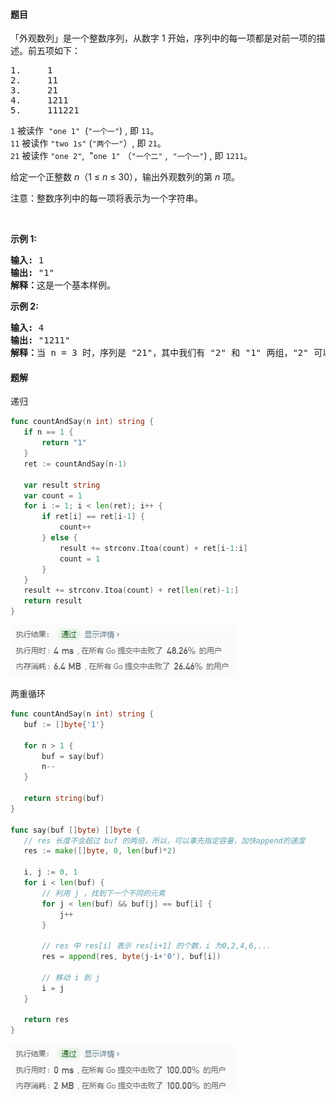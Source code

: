 #### 题目
<p>「外观数列」是一个整数序列，从数字 1 开始，序列中的每一项都是对前一项的描述。前五项如下：</p>

<pre>1.     1
2.     11
3.     21
4.     1211
5.     111221
</pre>

<p><code>1</code>&nbsp;被读作&nbsp;&nbsp;<code>&quot;one 1&quot;</code>&nbsp;&nbsp;(<code>&quot;一个一&quot;</code>) , 即&nbsp;<code>11</code>。<br>
<code>11</code> 被读作&nbsp;<code>&quot;two 1s&quot;</code>&nbsp;(<code>&quot;两个一&quot;</code>）, 即&nbsp;<code>21</code>。<br>
<code>21</code> 被读作&nbsp;<code>&quot;one 2&quot;</code>, &nbsp;&quot;<code>one 1&quot;</code>&nbsp;（<code>&quot;一个二&quot;</code>&nbsp;,&nbsp;&nbsp;<code>&quot;一个一&quot;</code>)&nbsp;, 即&nbsp;<code>1211</code>。</p>

<p>给定一个正整数 <em>n</em>（1 &le;&nbsp;<em>n</em>&nbsp;&le; 30），输出外观数列的第 <em>n</em> 项。</p>

<p>注意：整数序列中的每一项将表示为一个字符串。</p>

<p>&nbsp;</p>

<p><strong>示例&nbsp;1:</strong></p>

<pre><strong>输入:</strong> 1
<strong>输出:</strong> &quot;1&quot;
<strong>解释：</strong>这是一个基本样例。</pre>

<p><strong>示例 2:</strong></p>

<pre><strong>输入:</strong> 4
<strong>输出:</strong> &quot;1211&quot;
<strong>解释：</strong>当 n = 3 时，序列是 &quot;21&quot;，其中我们有 &quot;2&quot; 和 &quot;1&quot; 两组，&quot;2&quot; 可以读作 &quot;12&quot;，也就是出现频次 = 1 而 值 = 2；类似 &quot;1&quot; 可以读作 &quot;11&quot;。所以答案是 &quot;12&quot; 和 &quot;11&quot; 组合在一起，也就是 &quot;1211&quot;。</pre>


 #### 题解
 递归
 ```go
 func countAndSay(n int) string {
 	if n == 1 {
 		return "1"
 	}
 	ret := countAndSay(n-1)
 
 	var result string
 	var count = 1
 	for i := 1; i < len(ret); i++ {
 		if ret[i] == ret[i-1] {
 			count++
 		} else {
 			result += strconv.Itoa(count) + ret[i-1:i]
 			count = 1
 		}
 	}
 	result += strconv.Itoa(count) + ret[len(ret)-1:]
 	return result
 }
 
 ```
 ![](https://raw.githubusercontent.com/betterfor/cloudImage/master/images/2020-03-11/003802.png)
 
 两重循环
 ```go
 func countAndSay(n int) string {
 	buf := []byte{'1'}
 
 	for n > 1 {
 		buf = say(buf)
 		n--
 	}
 
 	return string(buf)
 }
 
 func say(buf []byte) []byte {
 	// res 长度不会超过 buf 的两倍，所以，可以事先指定容量，加快append的速度
 	res := make([]byte, 0, len(buf)*2)
 
 	i, j := 0, 1
 	for i < len(buf) {
 		// 利用 j ，找到下一个不同的元素
 		for j < len(buf) && buf[j] == buf[i] {
 			j++
 		}
 
 		// res 中 res[i] 表示 res[i+1] 的个数，i 为0,2,4,6,...
 		res = append(res, byte(j-i+'0'), buf[i])
 
 		// 移动 i 到 j
 		i = j
 	}
 
 	return res
 }
 ```
 ![](https://raw.githubusercontent.com/betterfor/cloudImage/master/images/2020-03-11/003803.png)